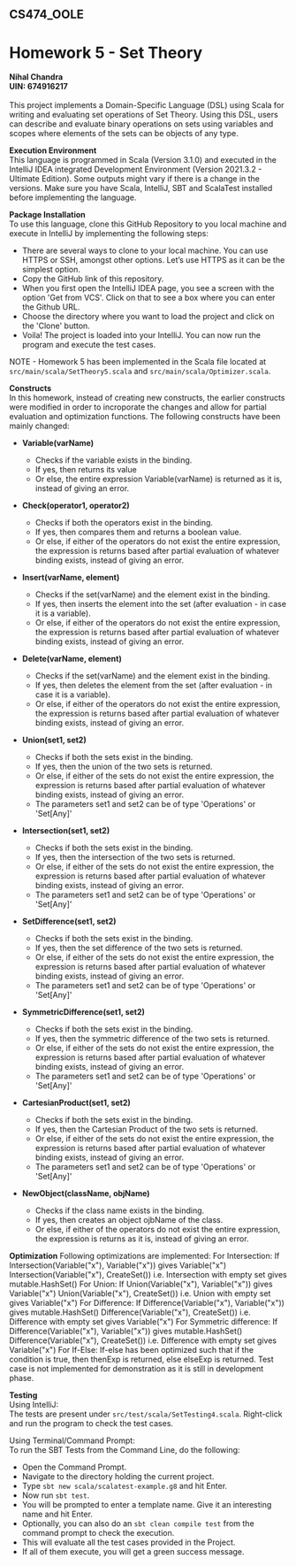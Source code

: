## CS474_OOLE
# Homework 5 - Set Theory
**Nihal Chandra**<br>
**UIN: 674916217**<br><br>
This project implements a Domain-Specific Language (DSL) using Scala for writing and evaluating set operations of Set Theory. Using this DSL, users can describe and evaluate binary operations on sets using variables and scopes where elements of the sets can be objects of any type.

**Execution Environment**<br>
This language is programmed in Scala (Version 3.1.0) and executed in the IntelliJ IDEA integrated Development Environment (Version 2021.3.2 - Ultimate Edition). Some outputs might vary if there is a change in the versions. Make sure you have Scala, IntelliJ, SBT and ScalaTest installed before implementing the language.

**Package Installation**<br>
To use this language, clone this GitHub Repository to you local machine and execute in IntelliJ by implementing the following steps:
- There are several ways to clone to your local machine. You can use HTTPS or SSH, amongst other options. Let’s use HTTPS as it can be the simplest option. 
- Copy the GitHub link of this repository.
- When you first open the IntelliJ IDEA page, you see a screen with the  option 'Get from VCS'. Click on that to see a box where you can enter the Github URL. 
- Choose the directory where you want to load the project and click  on the 'Clone' button.
- Voila! The project is loaded into your IntelliJ. You can now run the program and execute the test cases.

NOTE - Homework 5 has been implemented in the Scala file located at ```src/main/scala/SetTheory5.scala``` and ```src/main/scala/Optimizer.scala```.

**Constructs**<br>
In this homework, instead of creating new constructs, the earlier constructs were modified in order to incroporate the changes and allow for partial evaluation and optimization functions. The following constructs have been mainly changed:

- **Variable(varName)**
  - Checks if the variable exists in the binding.
  - If yes, then returns its value
  - Or else, the entire expression Variable(varName) is returned as it is, instead of giving an error.

- **Check(operator1, operator2)**
  - Checks if both the operators exist in the binding.
  - If yes, then compares them and returns a boolean value. 
  - Or else, if either of the operators do not exist the entire expression, the expression is returns based after partial evaluation of whatever binding exists, instead of giving an error.

- **Insert(varName, element)**
  - Checks if the set(varName) and the element exist in the binding.
  - If yes, then inserts the element into the set (after evaluation - in case it is a variable).
  - Or else, if either of the operators do not exist the entire expression, the expression is returns based after partial evaluation of whatever binding exists, instead of giving an error.

- **Delete(varName, element)**
  - Checks if the set(varName) and the element exist in the binding.
  - If yes, then deletes the element from the set (after evaluation - in case it is a variable).
  - Or else, if either of the operators do not exist the entire expression, the expression is returns based after partial evaluation of whatever binding exists, instead of giving an error.

- **Union(set1, set2)**
  - Checks if both the sets exist in the binding.
  - If yes, then the union of the two sets is returned.
  - Or else, if either of the sets do not exist the entire expression, the expression is returns based after partial evaluation of whatever binding exists, instead of giving an error.
  - The parameters set1 and set2 can be of type 'Operations' or 'Set[Any]'

- **Intersection(set1, set2)**
  - Checks if both the sets exist in the binding.
  - If yes, then the intersection of the two sets is returned.
  - Or else, if either of the sets do not exist the entire expression, the expression is returns based after partial evaluation of whatever binding exists, instead of giving an error.
  - The parameters set1 and set2 can be of type 'Operations' or 'Set[Any]'

- **SetDifference(set1, set2)**
  - Checks if both the sets exist in the binding.
  - If yes, then the set difference of the two sets is returned.
  - Or else, if either of the sets do not exist the entire expression, the expression is returns based after partial evaluation of whatever binding exists, instead of giving an error.
  - The parameters set1 and set2 can be of type 'Operations' or 'Set[Any]'

- **SymmetricDifference(set1, set2)**
  - Checks if both the sets exist in the binding.
  - If yes, then the symmetric difference of the two sets is returned.
  - Or else, if either of the sets do not exist the entire expression, the expression is returns based after partial evaluation of whatever binding exists, instead of giving an error.
  - The parameters set1 and set2 can be of type 'Operations' or 'Set[Any]'

- **CartesianProduct(set1, set2)**
  - Checks if both the sets exist in the binding.
  - If yes, then the Cartesian Product of the two sets is returned.
  - Or else, if either of the sets do not exist the entire expression, the expression is returns based after partial evaluation of whatever binding exists, instead of giving an error.
  - The parameters set1 and set2 can be of type 'Operations' or 'Set[Any]'

- **NewObject(className, objName)**
  - Checks if the class name exists in the binding.
  - If yes, then creates an object ojbName of the class.
  - Or else, if either of the operators do not exist the entire expression, the expression is returns as it is, instead of giving an error.


**Optimization**
Following optimizations are implemented:
For Intersection:
If Intersection(Variable("x"), Variable("x")) gives Variable("x")
Intersection(Variable("x"), CreateSet()) i.e. Intersection with empty set gives mutable.HashSet()
For Union:
If Union(Variable("x"), Variable("x")) gives Variable("x")
Union(Variable("x"), CreateSet()) i.e. Union with empty set gives Variable("x")
For Difference:
If Difference(Variable("x"), Variable("x")) gives mutable.HashSet()
Difference(Variable("x"), CreateSet()) i.e. Difference with empty set gives Variable("x")
For Symmetric difference:
If Difference(Variable("x"), Variable("x")) gives mutable.HashSet()
Difference(Variable("x"), CreateSet()) i.e. Difference with empty set gives Variable("x")
For If-Else:
If-else has been optimized such that if the condition is true, then thenExp is returned, else elseExp is returned.
Test case is not implemented for demonstration as it is still in development phase.


**Testing**<br>
Using IntelliJ:<br>
The tests are present under ```src/test/scala/SetTesting4.scala```. Right-click and run the program to check the test cases. 

Using Terminal/Command Prompt:<br>
To run the SBT Tests from the Command Line, do the following:
  - Open the Command Prompt.
  - Navigate to the directory holding the current project.
  - Type ```sbt new scala/scalatest-example.g8``` and hit Enter.
  - Now run ```sbt test```.
  - You will be prompted to enter a template name. Give it an interesting name and hit Enter. 
  - Optionally, you can also do an ```sbt clean compile test``` from the command prompt to check the execution.
  - This will evaluate all the test cases provided in the Project.
  - If all of them execute, you will get a green success message.
